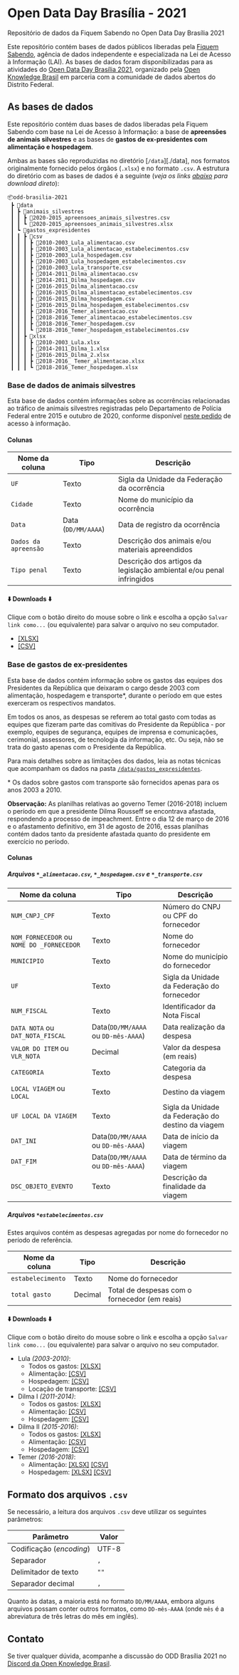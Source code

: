 # Open Data Day Brasília - 2021

Repositório de dados da Fiquem Sabendo no Open Data Day Brasília 2021

Este repositório contém bases de dados públicos liberadas pela [Fiquem Sabendo](https://fiquemsabendo.com.br/), agência de dados independente e especializada na Lei de Acesso à Informação (LAI). As bases de dados foram disponibilizadas para as atividades do [Open Data Day Brasília 2021](https://www.sympla.com.br/open-data-day-brasilia__1142950), organizado pela [Open Knowledge Brasil](https://www.ok.org.br/) em parceria com a comunidade de dados abertos do Distrito Federal.

## As bases de dados

Este repositório contém duas bases de dados liberadas pela Fiquem Sabendo com base na Lei de Acesso à Informação: a base de **apreensões de animais silvestres** e as bases de **gastos de ex-presidentes com alimentação e hospedagem**.

Ambas as bases são reproduzidas no diretório [`/data`][./data], nos formatos
originalmente fornecido pelos órgãos (`.xlsx`) e no formato `.csv`. A estrutura
do diretório com as bases de dados é a seguinte (*veja os links
[abaixo](#base-de-dados-de-animais-silvestres) para download direto*):

```
📦odd-brasilia-2021
 ┣ 📂data
 ┃ ┣ 📂animais_silvestres
 ┃ ┃ ┣ 📜2020-2015_apreensoes_animais_silvestres.csv
 ┃ ┃ ┗ 📜2020-2015_apreensoes_animais_silvestres.xlsx
 ┃ ┗ 📂gastos_expresidentes
 ┃ ┃ ┣ 📂csv
 ┃ ┃ ┃ ┣ 📜2010-2003_Lula_alimentacao.csv
 ┃ ┃ ┃ ┣ 📜2010-2003_Lula_alimentacao_estabelecimentos.csv
 ┃ ┃ ┃ ┣ 📜2010-2003_Lula_hospedagem.csv
 ┃ ┃ ┃ ┣ 📜2010-2003_Lula_hospedagem_estabelecimentos.csv
 ┃ ┃ ┃ ┣ 📜2010-2003_Lula_transporte.csv
 ┃ ┃ ┃ ┣ 📜2014-2011_Dilma_alimentacao.csv
 ┃ ┃ ┃ ┣ 📜2014-2011_Dilma_hospedagem.csv
 ┃ ┃ ┃ ┣ 📜2016-2015_Dilma_alimentacao.csv
 ┃ ┃ ┃ ┣ 📜2016-2015_Dilma_alimentacao_estabelecimentos.csv
 ┃ ┃ ┃ ┣ 📜2016-2015_Dilma_hospedagem.csv
 ┃ ┃ ┃ ┣ 📜2016-2015_Dilma_hospedagem_estabelecimentos.csv
 ┃ ┃ ┃ ┣ 📜2018-2016_Temer_alimentacao.csv
 ┃ ┃ ┃ ┣ 📜2018-2016_Temer_alimentacao_estabelecimentos.csv
 ┃ ┃ ┃ ┣ 📜2018-2016_Temer_hospedagem.csv
 ┃ ┃ ┃ ┗ 📜2018-2016_Temer_hospedagem_estabelecimentos.csv
 ┃ ┃ ┣ 📂xlsx
 ┃ ┃ ┃ ┣ 📜2010-2003_Lula.xlsx
 ┃ ┃ ┃ ┣ 📜2014-2011_Dilma_1.xlsx
 ┃ ┃ ┃ ┣ 📜2016-2015_Dilma_2.xlsx
 ┃ ┃ ┃ ┣ 📜2018-2016_ Temer_alimentacao.xlsx
 ┃ ┃ ┃ ┗ 📜2018-2016_Temer_hospedagem.xlsx
```

### Base de dados de animais silvestres

Esta base de dados contém informações sobre as ocorrências relacionadas ao 
tráfico de animais silvestres registradas pelo Departamento de Polícia Federal
entre 2015 e outubro de 2020, conforme disponível [neste pedido][lai-animais]
de acesso à informação.

[lai-animais]: http://www.consultaesic.cgu.gov.br/busca/_layouts/15/DetalhePedido/DetalhePedido.aspx?nup=08198033422202065

#### Colunas

| Nome da coluna | Tipo | Descrição |
| ------ | ------ | ------ |
| `UF` | Texto | Sigla da Unidade da Federação da ocorrência |
| `Cidade` | Texto | Nome do município da ocorrência |
| `Data` | Data (`DD/MM/AAAA`) | Data de registro da ocorrência |
| `Dados da apreensão` | Texto | Descrição dos animais e/ou materiais apreendidos |
| `Tipo penal` | Texto | Descrição dos artigos da legislação ambiental e/ou penal infringidos |

#### ⬇️ **Downloads** ⬇️

Clique com o botão direito do mouse sobre o link e escolha a opção
`Salvar link como...` (ou equivalente) para salvar o arquivo no seu computador.

- [[XLSX]](https://raw.githubusercontent.com/FiquemSabendo/odd-brasilia-2021/blob/main/data/animais_silvestres/2020-2015_apreensoes_animais_silvestres.xlsx)
- [[CSV]](https://raw.githubusercontent.com/FiquemSabendo/odd-brasilia-2021/main/data/animais_silvestres/2020-2015_apreensoes_animais_silvestres.csv)

### Base de gastos de ex-presidentes

Esta base de dados contém informação sobre os gastos das equipes dos Presidentes da República que deixaram o cargo desde 2003 com alimentação, hospedagem e transporte\*, durante o período em que estes exerceram os respectivos mandatos.

 Em todos os anos, as despesas se referem ao total gasto com todas as equipes que fizeram parte das comitivas do Presidente da República - por exemplo, equipes de segurança, equipes de imprensa e comunicações, cerimonial, assessores, de tecnologia da informação, etc. Ou seja, não se trata do gasto apenas com o Presidente da República.

Para mais detalhes sobre as limitações dos dados, leia as notas técnicas 
que acompanham os dados na pasta [`/data/gastos_expresidentes`](./data/gastos_expresidentes).

\* Os dados sobre gastos com transporte são fornecidos apenas para os anos 2003 a 2010.

**Observação:** As planilhas relativas ao governo Temer (2016-2018) incluem o período em que a presidente Dilma Rousseff se encontrava afastada, respondendo a processo de impeachment. Entre o dia 12 de março de 2016 e o afastamento definitivo, em 31 de agosto de 2016, essas planilhas contém dados tanto da presidente afastada quanto do presidente em exercício no período.

#### Colunas

##### Arquivos `*_alimentacao.csv`, `*_hospedagem.csv` e `*_transporte.csv`

| Nome da coluna | Tipo | Descrição |
| ------ | ------ | ------ |
| `NUM_CNPJ_CPF` | Texto | Número do CNPJ ou CPF do fornecedor |
| `NOM_FORNECEDOR` ou `NOME DO _FORNECEDOR` | Texto | Nome do fornecedor |
| `MUNICIPIO` | Texto | Nome do município do fornecedor |
| `UF` | Texto | Sigla da Unidade da Federação do fornecedor |
| `NUM_FISCAL` | Texto | Identificador da Nota Fiscal |
| `DATA NOTA` ou `DAT_NOTA_FISCAL` | Data(`DD/MM/AAAA` ou ``DD-mês-AAAA``)  | Data realização da despesa |
| `VALOR DO ITEM` ou `VLR_NOTA` | Decimal | Valor da despesa (em reais) |
| `CATEGORIA` | Texto | Categoria da despesa |
| `LOCAL VIAGEM` ou `LOCAL ` | Texto | Destino da viagem |
| `UF LOCAL DA VIAGEM` | Texto | Sigla da Unidade da Federação do destino da viagem |
| `DAT_INI` | Data(`DD/MM/AAAA` ou ``DD-mês-AAAA``) | Data de início da viagem |
| `DAT_FIM` | Data(`DD/MM/AAAA` ou ``DD-mês-AAAA``) | Data de término da viagem |
| `DSC_OBJETO_EVENTO` | Texto | Descrição da finalidade da viagem |

##### Arquivos `*estabelecimentos.csv`

Estes arquivos contém as despesas agregadas por nome do fornecedor no período de referência. 

| Nome da coluna | Tipo | Descrição |
| ------ | ------ | ------ |
| `estabelecimento` | Texto | Nome do fornecedor |
| `total gasto` | Decimal | Total de despesas com o fornecedor (em reais) |

#### ⬇️ **Downloads** ⬇️

Clique com o botão direito do mouse sobre o link e escolha a opção
`Salvar link como...` (ou equivalente) para salvar o arquivo no seu computador.

- Lula *(2003-2010)*:
  - Todos os gastos: [[XLSX]][lula-xlsx]
  - Alimentação: [[CSV]][lula-alim-csv]
  - Hospedagem: [[CSV]][lula-hosp-csv]
  - Locação de transporte: [[CSV]][lula-tran-csv]
- Dilma I *(2011-2014)*:
  - Todos os gastos: [[XLSX]][dilma-1-xlsx]
  - Alimentação: [[CSV]][dilma-1-alim-csv]
  - Hospedagem: [[CSV]][dilma-1-hosp-csv]
- Dilma II *(2015-2016)*:
  - Todos os gastos: [[XLSX]][dilma-2-xlsx]
  - Alimentação: [[CSV]][dilma-2-alim-csv]
  - Hospedagem: [[CSV]][dilma-2-hosp-csv]
- Temer *(2016-2018)*:
  - Alimentação: [[XLSX]][temer-alim-xlsx] [[CSV]][temer-alim-csv]
  - Hospedagem: [[XLSX]][temer-hosp-xlsx] [[CSV]][temer-hosp-csv]

[lula-xlsx]: https://raw.githubusercontent.com/FiquemSabendo/odd-brasilia-2021/main/data/gastos_expresidentes/xlsx/2010-2003_Lula.xlsx

[lula-alim-csv]: https://raw.githubusercontent.com/FiquemSabendo/odd-brasilia-2021/main/data/gastos_expresidentes/csv/2010-2003_Lula_alimentacao.csv

[lula-hosp-csv]: https://raw.githubusercontent.com/FiquemSabendo/odd-brasilia-2021/main/data/gastos_expresidentes/csv/2010-2003_Lula_hospedagem.csv

[lula-tran-csv]: https://raw.githubusercontent.com/FiquemSabendo/odd-brasilia-2021/main/data/gastos_expresidentes/csv/2010-2003_Lula_transporte.csv

[dilma-1-xlsx]: https://raw.githubusercontent.com/FiquemSabendo/odd-brasilia-2021/main/data/gastos_expresidentes/xlsx/2014-2011_Dilma_1.xlsx

[dilma-1-alim-csv]: https://raw.githubusercontent.com/FiquemSabendo/odd-brasilia-2021/main/data/gastos_expresidentes/csv/2014-2011_Dilma_alimentacao.csv

[dilma-1-hosp-csv]: https://raw.githubusercontent.com/FiquemSabendo/odd-brasilia-2021/main/data/gastos_expresidentes/csv/2014-2011_Dilma_hospedagem.csv

[dilma-2-xlsx]: https://raw.githubusercontent.com/FiquemSabendo/odd-brasilia-2021/main/data/gastos_expresidentes/xlsx/2016-2015_Dilma_2.xlsx

[dilma-2-alim-csv]: https://raw.githubusercontent.com/FiquemSabendo/odd-brasilia-2021/main/data/gastos_expresidentes/csv/2016-2015_Dilma_alimentacao.csv

[dilma-2-hosp-csv]: https://raw.githubusercontent.com/FiquemSabendo/odd-brasilia-2021/main/data/gastos_expresidentes/csv/2016-2015_Dilma_hospedagem.csv

[temer-alim-xlsx]: https://raw.githubusercontent.com/FiquemSabendo/odd-brasilia-2021/main/data/gastos_expresidentes/xlsx/2018-2016_Temer_alimentacao.xlsx

[temer-alim-csv]: https://raw.githubusercontent.com/FiquemSabendo/odd-brasilia-2021/main/data/gastos_expresidentes/csv/2018-2016_Temer_alimentacao.csv

[temer-hosp-xlsx]: https://raw.githubusercontent.com/FiquemSabendo/odd-brasilia-2021/main/data/gastos_expresidentes/xlsx/2018-2016_Temer_hospedagem.xlsx

[temer-hosp-csv]: https://raw.githubusercontent.com/FiquemSabendo/odd-brasilia-2021/main/data/gastos_expresidentes/csv/2018-2016_Temer_hospedagem.csv

## Formato dos arquivos `.csv`

Se necessário, a leitura dos arquivos `.csv` deve utilizar os seguintes
parâmetros:

| Parâmetro | Valor |
| ------ | ------ |
| Codificação (*encoding*) | UTF-8 |
| Separador | `,` |
| Delimitador de texto | `""` |
| Separador decimal | `,` |

Quanto às datas, a maioria está no formato `DD/MM/AAAA`, embora alguns arquivos
possam conter outros formatos, como `DD-mês-AAAA` (onde `mês` é a abreviatura
de três letras do mês em inglês).

## Contato

Se tiver qualquer dúvida, acompanhe a discussão do ODD Brasília 2021 no 
[Discord da Open Knowledge Brasil](https://discord.gg/WpSsGW47).

